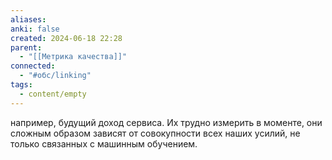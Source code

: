 ```yaml
---
aliases: 
anki: false
created: 2024-06-18 22:28
parent:
  - "[[Метрика качества]]"
connected:
  - "#обс/linking"
tags:
  - content/empty
---
```


например, будущий доход сервиса. Их трудно измерить в моменте, они сложным образом зависят от совокупности всех наших усилий, не только связанных с машинным обучением.